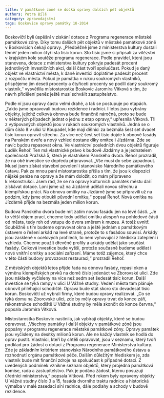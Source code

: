 ```yaml
---
title: V památkové zóně se dočká opravy dalších pět objektů
authors: Petra Bílá
category: zpravodajství
tags: Boskovice opravy památky 18-2014
---
```


Boskovičtí byli úspěšní v získání dotace z Programu regenerace městské památkové zóny. Díky tomu dalších pět objektů v městské památkové zóně v Boskovicích čekají opravy. „Předběžně jsme z ministerstva kultury dostali téměř jeden milion čtyři sta tisíc korun. Sto tisíc jsme si připsali za vítězství v krajském kole soutěže programu regenerace. Podle pravidel, která jsou stanovena, dotace z ministerstva kultury pokryje padesát procent jednotlivých investičních akcí, další část tvoří spoluúčast. Pokud je daný objekt ve vlastnictví města, k dané investici doplatíme padesát procent z rozpočtu města. Pokud je památka v rukou soukromých vlastníků, přispějeme jim deseti procenty a čtyřiceti procenty se podílí daný soukromý vlastník,“ vysvětlila místostarostka Boskovic Jaromíra Vítková s tím, že návrh přidělení peněz ještě musí schválit zastupitelstvo.

Podle ní jsou opravy často velmi drahé, a tak se postupuje po etapách. „Takto jsme opravovali budovu rezidence i radnici. I letos jsou vybrány objekty, jejichž celková obnova bude finančně náročná, proto se bude v některých případech jednat o jednu z etap opravy,“ upřesnila Vítková. Tři z vytipovaných objektů jsou v rukách soukromých vlastníků. Jedná se o dům číslo 8 v ulici U Koupadel, kde mají dělníci za bezmála šest set dvacet tisíc korun opravit střechu. Za více než šest set tisíc dojde k obnově fasády na Panském dvoře a nový vzhled dostane díky omítce i Jízdárna. Zde se navíc budou repasovat okna. Ve vlastnictví posledních dvou objektů figuruje Luděk Řehoř. Ten má vlastnické právo k budově Jízdárny a je jednatelem společnosti Pražská 5, která je vlastníkem Panského dvora. Řehoř prozradil, že na obě investice se dopředu připravoval. „Vše musí do sebe zapadnout. Musel jsem získat stavební povolení i stanovisko Národního památkového ústavu. Pak za mnou paní místostarostka přišla s tím, že jsou k dispozici nějaké peníze na opravy a že mám doložit, co mám připraveno k rekonstrukci. Jsem rád, že se na opravy kulturních památek městu daří získávat dotace. Loni jsme už na Jízdárně udělali novou střechu a klempířskou práci. Na obnovu omítky na Jízdárně jsme se připravili už na podzim, kdy jsme otloukli původní omítku,“ popsal Řehoř. Nová omítka na Jízdárně přijde na bezmála jeden milion korun.

Budova Panského dvora bude mít zatím novou fasádu jen na levé části. „Je to větší objem prací, chceme tedy udělat omítku alespoň na pohledové části od města, tedy roh od vstupu do dvora směrem k muzeu. A totéž uvnitř. Souběžně s tím budeme opravovat okna a ještě jednám s památkovým ústavem o řešení arkád na levé straně, protože to s fasádou souvisí. Arkády jsou zasklené v ocelových profilech, to není vyhovující z hlediska zateplení i vzhledu. Chceme použít dřevěné profily a arkády udělat jako součást fasády. Celková investice bude vyšší, protože současně budeme udělat i nové vnitřní omítky a sociální zařízení. Máme totiž zájemce, který chce v této části budovy provozovat restauraci,“ prozradil Řehoř.

Z městských objektů letos přijde řada na obnovu fasády, repasi oken a výměnu klempířských prvků na domě číslo jedenáct ve Zborovské ulici. Zde jsou náklady vyčísleny na více než sedm set šedesát tisíc korun. Další investice se týká rampy v ulici U Vážné studny. Vedení města tam plánuje obnovit přiléhající schodiště. Oprava bude stát skoro sto devadesát tisíc korun. Boskovičtí už vybrali firmy, které budou opravy realizovat. „Co se týká domu na Zborovské ulici, zde by měly opravy trvat do konce září, rekonstrukce schodiště U Vážné studny by měla skončit do konce června,“ popsala Jaromíra Vítková. 

Místostarostka Boskovic nastínila, jak vybírají objekty, které se budou opravovat. „Všechny památky i další objekty v památkové zóně jsou popsány v programu regenerace městské památkové zóny. Opravy památek jsou vyčísleny na desítky milionů korun. Ale ne každý vlastník se hodlá do oprav pustit. Vlastníci, kteří by chtěli opravovat, jsou v seznamu, který tvoří podklad pro žádost o dotaci z Programu regenerace Ministerstva kultury. Zde je základním kritériem stanovisko Národního památkového ústavu a rozhodnutí orgánu památkové péče. Dalším důležitým hlediskem je, zda vlastník bude mít finanční zdroje na spoluúčast k případné dotaci. Z uvedených podmínek vznikne seznam objektů, který projedná památková komise, rada a zastupitelstvo. Pak je podána žádost, kterou posuzují úředníci ministerstva,“ popsala Vítková. 
Před rokem byly opraveny objekty U Vážné studny číslo 3 a 15, fasáda dvorního traktu radnice a historická výmalba v malé zasedací síni radnice, dále podlahy a schody v budově rezidence.